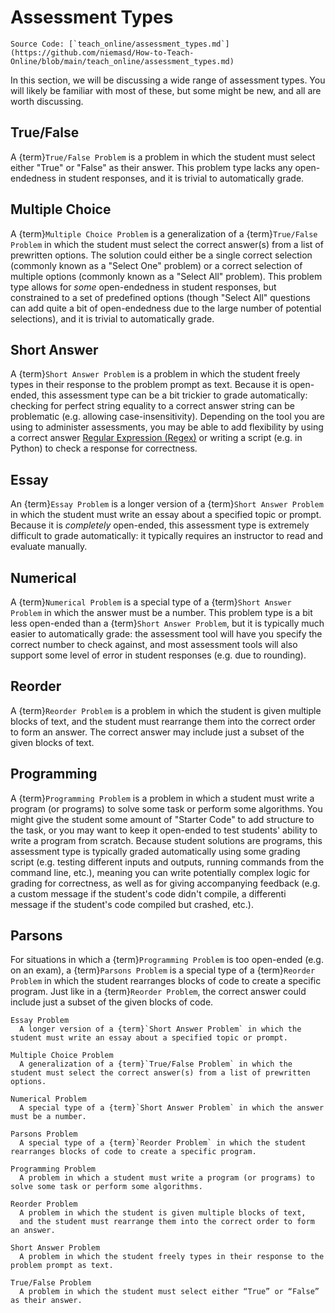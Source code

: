 # Assessment Types

```{note}
Source Code: [`teach_online/assessment_types.md`](https://github.com/niemasd/How-to-Teach-Online/blob/main/teach_online/assessment_types.md)
```

In this section,
we will be discussing a wide range of assessment types.
You will likely be familiar with most of these,
but some might be new,
and all are worth discussing.

## True/False

A {term}`True/False Problem` is a problem in which the student
must select either "True" or "False" as their answer.
This problem type lacks any open-endedness in student responses,
and it is trivial to automatically grade.

## Multiple Choice

A {term}`Multiple Choice Problem` is a generalization of a
{term}`True/False Problem` in which
the student must select the correct answer(s)
from a list of prewritten options.
The solution could either be a single correct selection
(commonly known as a "Select One" problem)
or a correct selection of multiple options
(commonly known as a "Select All" problem).
This problem type allows for *some* open-endedness in student responses,
but constrained to a set of predefined options
(though "Select All" questions can add quite a bit of open-endedness
due to the large number of potential selections),
and it is trivial to automatically grade.

## Short Answer

A {term}`Short Answer Problem` is a problem in which the student
freely types in their response to the problem prompt as text.
Because it is open-ended,
this assessment type can be a bit trickier to grade automatically:
checking for perfect string equality to a correct answer string can be problematic
(e.g. allowing case-insensitivity).
Depending on the tool you are using to administer assessments,
you may be able to add flexibility by using a correct answer
[Regular Expression (Regex)](https://en.wikipedia.org/wiki/Regular_expression)
or writing a script (e.g. in Python) to check a response for correctness.

## Essay

An {term}`Essay Problem` is a longer version of a {term}`Short Answer Problem` in which
the student must write an essay about a specified topic or prompt.
Because it is *completely* open-ended,
this assessment type is extremely difficult to grade automatically:
it typically requires an instructor to read and evaluate manually.

## Numerical

A {term}`Numerical Problem` is a special type of a
{term}`Short Answer Problem` in which the answer must be a number.
This problem type is a bit less open-ended than a {term}`Short Answer Problem`,
but it is typically much easier to automatically grade:
the assessment tool will have you specify the correct number to check against,
and most assessment tools will also support some level of error in student responses
(e.g. due to rounding).

## Reorder

A {term}`Reorder Problem` is a problem in which the student is given multiple blocks of text,
and the student must rearrange them into the correct order to form an answer.
The correct answer may include just a subset of the given blocks of text.

## Programming

A {term}`Programming Problem` is a problem in which a student must
write a program (or programs)
to solve some task or perform some algorithms.
You might give the student some amount of "Starter Code" to add structure to the task,
or you may want to keep it open-ended to test students' ability to write a program from scratch.
Because student solutions are programs,
this assessment type is typically graded automatically using some grading script
(e.g. testing different inputs and outputs,
running commands from the command line, etc.),
meaning you can write potentially complex logic for grading for correctness,
as well as for giving accompanying feedback
(e.g. a custom message if the student's code didn't compile,
a differenti message if the student's code compiled but crashed, etc.).

## Parsons

For situations in which a {term}`Programming Problem` is too open-ended
(e.g. on an exam),
a {term}`Parsons Problem` is a special type of a
{term}`Reorder Problem` in which the student rearranges blocks of code to create a specific program.
Just like in a {term}`Reorder Problem`,
the correct answer could include just a subset of the given blocks of code.

```{glossary}
Essay Problem
  A longer version of a {term}`Short Answer Problem` in which the student must write an essay about a specified topic or prompt.

Multiple Choice Problem
  A generalization of a {term}`True/False Problem` in which the student must select the correct answer(s) from a list of prewritten options.

Numerical Problem
  A special type of a {term}`Short Answer Problem` in which the answer must be a number.

Parsons Problem
  A special type of a {term}`Reorder Problem` in which the student rearranges blocks of code to create a specific program.

Programming Problem
  A problem in which a student must write a program (or programs) to solve some task or perform some algorithms.

Reorder Problem
  A problem in which the student is given multiple blocks of text,
  and the student must rearrange them into the correct order to form an answer.

Short Answer Problem
  A problem in which the student freely types in their response to the problem prompt as text.

True/False Problem
  A problem in which the student must select either “True” or “False” as their answer.
```
